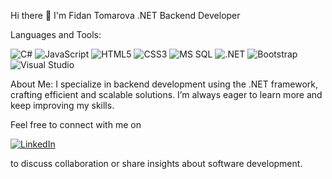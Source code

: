 Hi there 👋 I'm Fidan Tomarova
.NET Backend Developer

Languages and Tools:
<p align="left"> <img src="https://img.shields.io/badge/C%23-%23239120.svg?style=for-the-badge&logo=c-sharp&logoColor=white" alt="C#" /> <img src="https://img.shields.io/badge/JavaScript-%23F7DF1E.svg?style=for-the-badge&logo=javascript&logoColor=black" alt="JavaScript" /> <img src="https://img.shields.io/badge/HTML5-%23E34F26.svg?style=for-the-badge&logo=html5&logoColor=white" alt="HTML5" /> <img src="https://img.shields.io/badge/CSS3-%231572B6.svg?style=for-the-badge&logo=css3&logoColor=white" alt="CSS3" /> <img src="https://img.shields.io/badge/Microsoft%20SQL%20Server-%23CC2927.svg?style=for-the-badge&logo=microsoft-sql-server&logoColor=white" alt="MS SQL" /> <img src="https://img.shields.io/badge/.NET-%235C2D91.svg?style=for-the-badge&logo=dotnet&logoColor=white" alt=".NET" /> <img src="https://img.shields.io/badge/Bootstrap-%23563D7C.svg?style=for-the-badge&logo=bootstrap&logoColor=white" alt="Bootstrap" /> <img src="https://img.shields.io/badge/Visual%20Studio-%235C2D91.svg?style=for-the-badge&logo=visual-studio&logoColor=white" alt="Visual Studio" /> </p>
About Me:
I specialize in backend development using the .NET framework, crafting efficient and scalable solutions. I’m always eager to learn more and keep improving my skills.

Feel free to connect with me on <p align="left"> <a href="https://www.linkedin.com/in/fidan-tomarova" target="_blank"> <img src="https://img.shields.io/badge/LinkedIn-%230077B5.svg?style=for-the-badge&logo=linkedin&logoColor=white" alt="LinkedIn" /> </a> </p> to discuss collaboration or share insights about software development.
